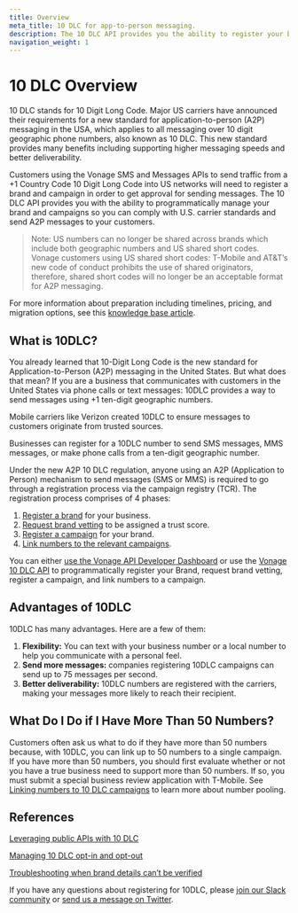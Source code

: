 ```yaml
---
title: Overview
meta_title: 10 DLC for app-to-person messaging. 
description: The 10 DLC API provides you the ability to register your brand, request brand vetting, register a campaign, and link numbers to your campaigns so you can send messages to your users and ensure you're complying with 10 DLC regulations in North America. 
navigation_weight: 1
---
```


# 10 DLC Overview

10 DLC stands for 10 Digit Long Code. Major US carriers have announced their requirements for a new standard for application-to-person (A2P) messaging in the USA, which applies to all messaging over 10 digit geographic phone numbers, also known as 10 DLC. This new standard provides many benefits including supporting higher messaging speeds and better deliverability.

Customers using the Vonage SMS and Messages APIs to send traffic from a +1 Country Code 10 Digit Long Code into US networks will need to register a brand and campaign in order to get approval for sending messages.
The 10 DLC API provides you with the ability to programmatically manage your brand and campaigns so you can comply with U.S. carrier standards and send A2P messages to your customers.

> Note: US numbers can no longer be shared across brands which include both geographic numbers and US shared short codes.
Vonage customers using US shared short codes: T-Mobile and AT&T’s new code of conduct prohibits the use of shared originators, therefore, shared short codes will no longer be an acceptable format for A2P messaging.

For more information about preparation including timelines, pricing, and migration options, see this [knowledge base article](https://help.nexmo.com/hc/en-us/articles/360050905592-10DLC-Preparation).

## What is 10DLC?

You already learned that 10-Digit Long Code is the new standard for Application-to-Person (A2P) messaging in the United States. But what does that mean? If you are a business that communicates with customers in the United States via phone calls or text messages: 10DLC provides a way to send messages using +1 ten-digit geographic numbers.

Mobile carriers like Verizon created 10DLC to ensure messages to customers originate from trusted sources. 

Businesses can register for a 10DLC number to send SMS messages, MMS messages, or make phone calls from a ten-digit geographic number.  

Under the new A2P 10 DLC regulation, anyone using an A2P (Application to Person) mechanism to send messages (SMS or MMS) is required to go through a registration process via the campaign registry (TCR). The registration process comprises of 4 phases:

1. [Register a brand](brand-overview) for your business.
2. [Request brand vetting](brand-vetting.md) to be assigned a trust score.
3. [Register a campaign](campaign-overview.md) for your brand.
4. [Link numbers to the relevant campaigns](linking-numbers.md).

You can either [use the Vonage API Developer Dashboard](_documentation/en/messages/10-dlc/10-dlc-registration-dashboard.md) or use the [Vonage 10 DLC API](/api/10dlc) to programmatically register your Brand, request brand vetting, register a campaign, and link numbers to a campaign.

## Advantages of 10DLC

10DLC has many advantages. Here are a few of them: 

1. **Flexibility:** You can text with your business number or a local number to help you communicate with a personal feel.
2. **Send more messages:** companies registering 10DLC campaigns can send up to 75 messages per second.
3. **Better deliverability:** 10DLC numbers are registered with the carriers, making your messages more likely to reach their recipient.

## What Do I Do if I Have More Than 50 Numbers?

Customers often ask us what to do if they have more than 50 numbers because, with 10DLC, you can link up to 50 numbers to a single campaign. If you have more than 50 numbers, you should first evaluate whether or not you have a true business need to support more than 50 numbers. If so, you must submit a special business review application with T-Mobile. See [Linking numbers to 10 DLC campaigns](linking-numbers.md) to learn more about number pooling.

## References

[Leveraging public APIs with 10 DLC](https://help.nexmo.com/hc/en-us/articles/4432118008468-Leveraging-Public-APIs-with-10-DLC)

[Managing 10 DLC opt-in and opt-out](https://help.nexmo.com/hc/en-us/articles/4417194850964-How-do-I-manage-10-DLC-Opt-In-or-Opt-Out-)

[Troubleshooting when brand details can’t be verified](https://help.nexmo.com/hc/en-us/articles/4407720043284-10-DLC-Brand-Details-Could-Not-Be-Verified)

If you have any questions about registering for 10DLC, please [join our Slack community](https://developer.vonage.com/community/slack) or [send us a message on Twitter](https://twitter.com/VonageDev).
